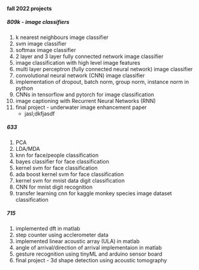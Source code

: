 #### fall 2022 projects
##### 809k - image classifiers
1. k nearest neighbours image classifier
2. svm image classifier
3. softmax image classifier
4. 2 layer and 3 layer fully connected network image classifier
5. image classification with high level image features
6. multi layer perceptron (fully connected neural network) image classifier
7. convolutional neural network (CNN) image classifier
8. implementation of dropout, batch norm, group norm, instance norm in python
9. CNNs in tensorflow and pytorch for image classification
10. image captioning with Recurrent Neural Networks (RNN)
11. final project - underwater image enhancement paper
    - jasl;dkfjasdf

##### 633
1. PCA
2. LDA/MDA
3. knn for face/people classification
4. bayes classifier for face classification
5. kernel svm for face classification
6. ada boost kernel svm for face classification
7. kernel svm for mnist data digit classification
8. CNN for mnist digit recognition
9. transfer learning cnn for kaggle monkey species image dataset classification

##### 715
1. implemented dft in matlab
2. step counter using acclerometer data
3. implemented linear acoustic array (ULA) in matlab
4. angle of arrival/direction of arrival implementaion in matlab
5. gesture recognition using tinyML and arduino sensor board
6. final project - 3d shape detection using acoustic tomography
